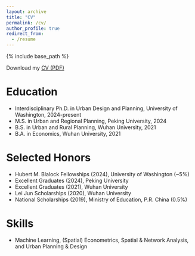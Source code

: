 ```yaml
---
layout: archive
title: "CV"
permalink: /cv/
author_profile: true
redirect_from:
  - /resume
---
```


{% include base_path %}

Download my [CV (PDF)](/files/Changlong_Ling_CV.pdf)

Education
======
* Interdisciplinary Ph.D. in Urban Design and Planning, University of Washington, 2024-present
* M.S. in Urban and Regional Planning, Peking University, 2024
* B.S. in Urban and Rural Planning, Wuhan University, 2021
* B.A. in Economics, Wuhan University, 2021

Selected Honors
=====
* Hubert M. Blalock Fellowships (2024), University of Washington (~5%)
* Excellent Graduates (2024), Peking University
* Excellent Graduates (2021), Wuhan University
* Lei Jun Scholarships (2020), Wuhan University
* National Scholarships (2019), Ministry of Education, P.R. China (0.5%)

Skills
======
* Machine Learning, (Spatial) Econometrics, Spatial & Network Analysis, and Urban Planning & Design

